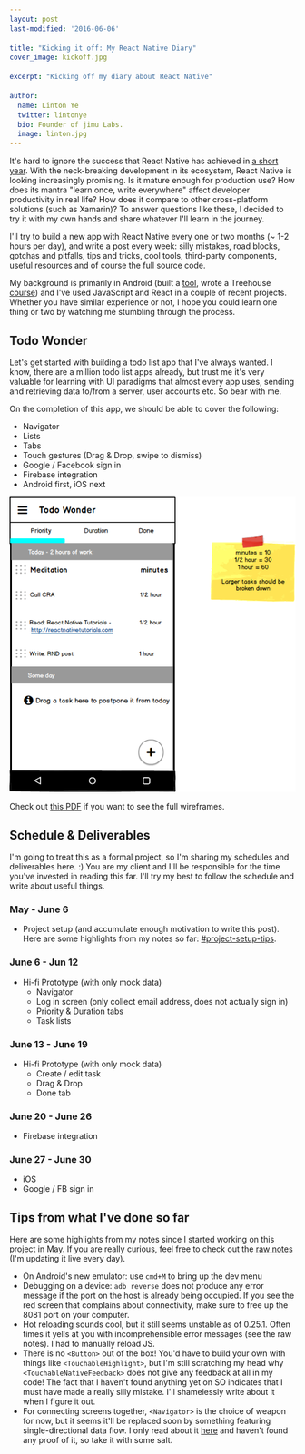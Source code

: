 ```yaml
---
layout: post
last-modified: '2016-06-06'

title: "Kicking it off: My React Native Diary"
cover_image: kickoff.jpg

excerpt: "Kicking off my diary about React Native"

author:
  name: Linton Ye
  twitter: lintonye
  bio: Founder of jimu Labs.
  image: linton.jpg
---
```

It's hard to ignore the success that React Native has achieved in [a short year](https://code.facebook.com/posts/597378980427792/). With the neck-breaking development in its ecosystem, React Native is looking increasingly promising. Is it mature enough for production use? How does its mantra "learn once, write everywhere" affect developer productivity in real life? How does it compare to other cross-platform solutions (such as Xamarin)? To answer questions like these, I decided to try it with my own hands and share whatever I'll learn in the journey.

I'll try to build a new app with React Native every one or two months (~ 1-2 hours per day), and write a post every week: silly mistakes, road blocks, gotchas and pitfalls, tips and tricks, cool tools, third-party components, useful resources and of course the full source code.

My background is primarily in Android (built a [tool](http://jimulabs.com/), wrote a Treehouse [course](https://teamtreehouse.com/library/animations-and-transitions)) and I've used JavaScript and React in a couple of recent projects.  Whether you have similar experience or not, I hope you could learn one thing or two by watching me stumbling through the process.

## Todo Wonder
Let's get started with building a todo list app that I've always wanted. I know, there are a million todo list apps already, but trust me it's very valuable for learning with UI paradigms that almost every app uses, sending and retrieving data to/from a server, user accounts etc. So bear with me.

On the completion of this app, we should be able to cover the following:

- Navigator
- Lists
- Tabs
- Touch gestures (Drag & Drop, swipe to dismiss)
- Google / Facebook sign in
- Firebase integration
- Android first, iOS next

![Wireframe](/images/kickoff/todo-wireframe1.png)

Check out [this PDF](/images/kickoff/todos-wireframes.pdf) if you want to see the full wireframes.

## Schedule & Deliverables
I'm going to treat this as a formal project, so I'm sharing my schedules and deliverables here. :) You are my client and I'll be responsible for the time you've invested in reading this far. I'll try my best to follow the schedule and write about useful things.

### May - June 6
- Project setup (and accumulate enough motivation to write this post). Here are some highlights from my notes so far: [#project-setup-tips](#project-setup-tips).

### June 6 - Jun 12
- Hi-fi Prototype (with only mock data)
  - Navigator
  - Log in screen (only collect email address, does not actually sign in)
  - Priority & Duration tabs
  - Task lists

### June 13 - June 19
- Hi-fi Prototype (with only mock data)
  - Create / edit task
  - Drag & Drop
  - Done tab

### June 20 - June 26
- Firebase integration

### June 27 - June 30
- iOS
- Google / FB sign in

<a name="project-setup-tips">

## Tips from what I've done so far
Here are some highlights from my notes since I started working on this project in May. If you are really curious, feel free to check out the [raw notes](https://www.evernote.com/l/AFutRbAf2hBI6bdfDtTwn3TkcDacSH8OHGE) (I'm updating it live every day).

- On Android's new emulator: use `cmd+M` to bring up the dev menu
- Debugging on a device: `adb reverse` does not produce any error message if the port on the host is already being occupied. If you see the red screen that complains about connectivity, make sure to free up the 8081 port on your computer.
- Hot reloading sounds cool, but it still seems unstable as of 0.25.1. Often times it yells at you with incomprehensible error messages (see the raw notes). I had to manually reload JS.
- There is no `<Button>` out of the box! You'd have to build your own with things like `<TouchableHighlight>`, but I'm still scratching my head why `<TouchableNativeFeedback>` does not give any feedback at all in my code! The fact that I haven't found anything yet on SO indicates that I must have made a really silly mistake. I'll shamelessly write about it when I figure it out.
- For connecting screens together, `<Navigator>` is the choice of weapon for now, but it seems it'll be replaced soon by something featuring single-directional data flow. I only read about it [here](https://medium.com/@dabit3/first-look-react-native-navigator-experimental-9a7cf39a615b#.3g05z3oh1) and haven't found any proof of it, so take it with some salt.

